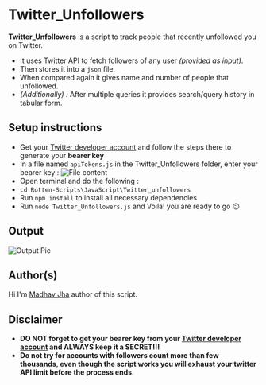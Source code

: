 # Twitter_Unfollowers

**Twitter_Unfollowers** is a script to track people that recently unfollowed you on Twitter.
- It uses Twitter API to fetch followers of any user *(provided as input)*.
- Then stores it into a `json` file. 
- When compared again it gives name and number of people that unfollowed.
- *(Additionally) :* After multiple queries it provides search/query history in tabular form.

## Setup instructions

- Get your [Twitter developer account](https://developer.twitter.com/en) and follow the steps there to generate your **bearer key**
- In a file named `apiTokens.js` in the Twitter_Unfollowers folder, enter your bearer key : ![File content](https://i.imgur.com/4UlveGE.png)
- Open terminal and do the following : 
- `cd Rotten-Scripts\JavaScript\Twitter_unfollowers`
- Run `npm install` to install all necessary dependencies
- Run `node Twitter_Unfollowers.js` and Voila! you are ready to go 😉

## Output

![Output Pic](https://i.imgur.com/HQ68vDj.png)

## Author(s)

Hi I'm [Madhav Jha](https://github.jhamadhav.com) author of this script.

## Disclaimer

- **DO NOT forget to get your bearer key from your [Twitter developer account](https://developer.twitter.com/en) and ALWAYS keep it a SECRET!!!**
- **Do not try for accounts with followers count more than few thousands, even though the script works you will exhaust your twitter API limit before the process ends.**
